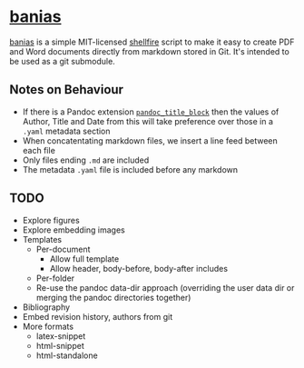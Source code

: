 # [banias]

[banias] is a simple MIT-licensed [shellfire] script to make it easy to create PDF and Word documents directly from markdown stored in Git. It's intended to be used as a git submodule. 

## Notes on Behaviour

* If there is a Pandoc extension [`pandoc_title_block`](http://pandoc.org/README.html#metadata-blocks) then the values of Author, Title and Date from this will take preference over those in a `.yaml` metadata section
* When concatentating markdown files, we insert a line feed between each file
* Only files ending `.md` are included
* The metadata `.yaml` file is included before any markdown

## TODO

* Explore figures
* Explore embedding images
* Templates
  * Per-document
    * Allow full template
	* Allow header, body-before, body-after includes
  * Per-folder
  * Re-use the pandoc data-dir approach (overriding the user data dir or merging the pandoc directories together)
* Bibliography
* Embed revision history, authors from git
* More formats
  * latex-snippet
  * html-snippet
  * html-standalone

[shellfire]: "https://github.com/shellfire-dev/shellfire" "shellfire homepage"
[banias]: "https://github.com/raphaelcohn/banias" "banias homepage"
